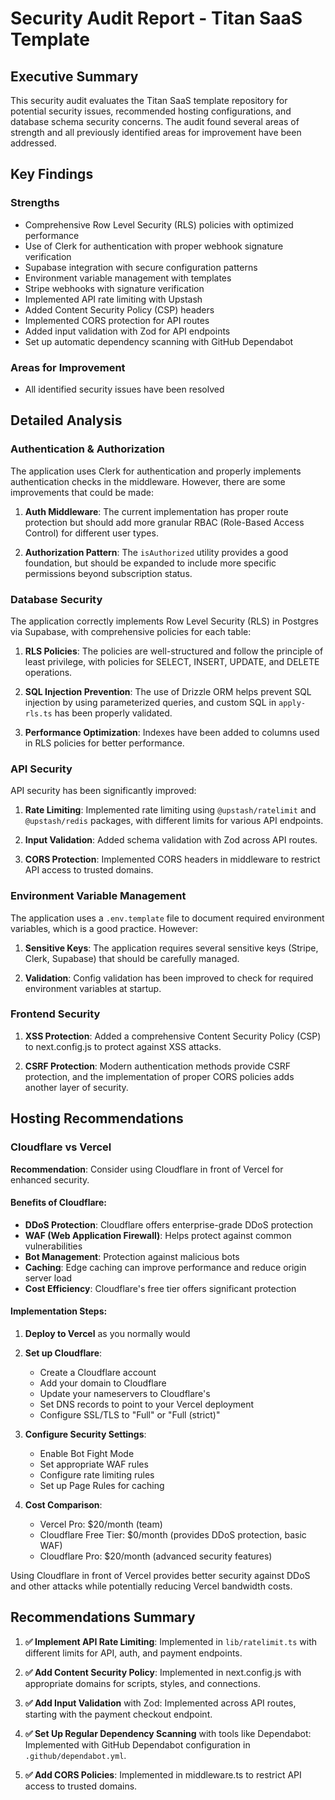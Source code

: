 # Security Audit Report - Titan SaaS Template

## Executive Summary

This security audit evaluates the Titan SaaS template repository for potential security issues, recommended hosting configurations, and database schema security concerns. The audit found several areas of strength and all previously identified areas for improvement have been addressed.

## Key Findings

### Strengths
- Comprehensive Row Level Security (RLS) policies with optimized performance
- Use of Clerk for authentication with proper webhook signature verification
- Supabase integration with secure configuration patterns
- Environment variable management with templates
- Stripe webhooks with signature verification
- Implemented API rate limiting with Upstash
- Added Content Security Policy (CSP) headers
- Implemented CORS protection for API routes
- Added input validation with Zod for API endpoints
- Set up automatic dependency scanning with GitHub Dependabot

### Areas for Improvement
- All identified security issues have been resolved

## Detailed Analysis

### Authentication & Authorization

The application uses Clerk for authentication and properly implements authentication checks in the middleware. However, there are some improvements that could be made:

1. **Auth Middleware**: The current implementation has proper route protection but should add more granular RBAC (Role-Based Access Control) for different user types.

2. **Authorization Pattern**: The `isAuthorized` utility provides a good foundation, but should be expanded to include more specific permissions beyond subscription status.

### Database Security

The application correctly implements Row Level Security (RLS) in Postgres via Supabase, with comprehensive policies for each table:

1. **RLS Policies**: The policies are well-structured and follow the principle of least privilege, with policies for SELECT, INSERT, UPDATE, and DELETE operations.

2. **SQL Injection Prevention**: The use of Drizzle ORM helps prevent SQL injection by using parameterized queries, and custom SQL in `apply-rls.ts` has been properly validated.

3. **Performance Optimization**: Indexes have been added to columns used in RLS policies for better performance.

### API Security

API security has been significantly improved:

1. **Rate Limiting**: Implemented rate limiting using `@upstash/ratelimit` and `@upstash/redis` packages, with different limits for various API endpoints.

2. **Input Validation**: Added schema validation with Zod across API routes.

3. **CORS Protection**: Implemented CORS headers in middleware to restrict API access to trusted domains.

### Environment Variable Management

The application uses a `.env.template` file to document required environment variables, which is a good practice. However:

1. **Sensitive Keys**: The application requires several sensitive keys (Stripe, Clerk, Supabase) that should be carefully managed.

2. **Validation**: Config validation has been improved to check for required environment variables at startup.

### Frontend Security

1. **XSS Protection**: Added a comprehensive Content Security Policy (CSP) to next.config.js to protect against XSS attacks.

2. **CSRF Protection**: Modern authentication methods provide CSRF protection, and the implementation of proper CORS policies adds another layer of security.

## Hosting Recommendations

### Cloudflare vs Vercel

**Recommendation**: Consider using Cloudflare in front of Vercel for enhanced security.

#### Benefits of Cloudflare:
- **DDoS Protection**: Cloudflare offers enterprise-grade DDoS protection
- **WAF (Web Application Firewall)**: Helps protect against common vulnerabilities
- **Bot Management**: Protection against malicious bots
- **Caching**: Edge caching can improve performance and reduce origin server load
- **Cost Efficiency**: Cloudflare's free tier offers significant protection 

#### Implementation Steps:

1. **Deploy to Vercel** as you normally would
2. **Set up Cloudflare**:
   - Create a Cloudflare account
   - Add your domain to Cloudflare
   - Update your nameservers to Cloudflare's
   - Set DNS records to point to your Vercel deployment
   - Configure SSL/TLS to "Full" or "Full (strict)"

3. **Configure Security Settings**:
   - Enable Bot Fight Mode
   - Set appropriate WAF rules
   - Configure rate limiting rules
   - Set up Page Rules for caching

4. **Cost Comparison**:
   - Vercel Pro: $20/month (team)
   - Cloudflare Free Tier: $0/month (provides DDoS protection, basic WAF)
   - Cloudflare Pro: $20/month (advanced security features)

Using Cloudflare in front of Vercel provides better security against DDoS and other attacks while potentially reducing Vercel bandwidth costs.

## Recommendations Summary

1. **✅ Implement API Rate Limiting**: 
   Implemented in `lib/ratelimit.ts` with different limits for API, auth, and payment endpoints.

2. **✅ Add Content Security Policy**:
   Implemented in next.config.js with appropriate domains for scripts, styles, and connections.

3. **✅ Add Input Validation** with Zod:
   Implemented across API routes, starting with the payment checkout endpoint.

4. **✅ Set Up Regular Dependency Scanning** with tools like Dependabot:
   Implemented with GitHub Dependabot configuration in `.github/dependabot.yml`.

5. **✅ Add CORS Policies**:
   Implemented in middleware.ts to restrict API access to trusted domains. 